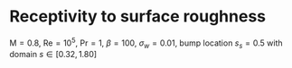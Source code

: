 # Receptivity to surface roughness

$\mathsf{M}=0.8$, $\mathsf{Re}=10^5$, $\mathsf{Pr}=1$, 
$\beta=100$, $\sigma_w = 0.01$, bump location $s_s = 0.5$ with domain 
$s\in[0.32, 1.80]$
